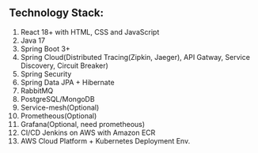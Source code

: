 ## Technology Stack:
1. React 18+ with HTML, CSS and JavaScript
1. Java 17
1. Spring Boot 3+
1. Spring Cloud(Distributed Tracing(Zipkin, Jaeger), API Gatway, Service Discovery, Circuit Breaker)
1. Spring Security
1. Spring Data JPA + Hibernate
1. RabbitMQ
1. PostgreSQL/MongoDB
1. Service-mesh(Optional)
1. Prometheous(Optional)
1. Grafana(Optional, need prometheous)
1. CI/CD Jenkins on AWS with Amazon ECR
1. AWS Cloud Platform + Kubernetes Deployment Env.
